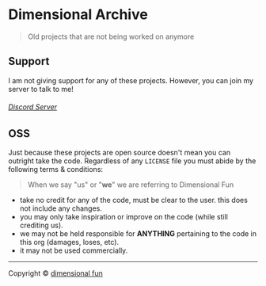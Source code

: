 # Dimensional Archive

> Old projects that are not being worked on anymore

## Support

I am not giving support for any of these projects.
However, you can join my server to talk to me!

###### [Discord Server](https://discord.gg/8R4d8RydT4)

## OSS

Just because these projects are open source doesn't mean you can outright take the code.
Regardless of any `LICENSE` file you must abide by the following terms & conditions:

> When we say "us" or "**we**" we are referring to Dimensional Fun

- take no credit for any of the code, must be clear to the user. this does not include any changes.
- you may only take inspiration or improve on the code (while still crediting us).
- we may not be held responsible for **ANYTHING** pertaining to the code in this org (damages, loses, etc).
- it may not be used commercially.

---

Copyright &copy; [dimensional fun](https://www.dimensional.fun)
